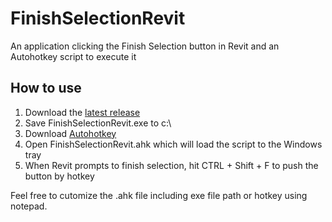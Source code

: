 # FinishSelectionRevit
An application clicking the Finish Selection button in Revit and an Autohotkey script to execute it
## How to use
1) Download the [latest release](https://github.com/octo-org/octo-repo/releases/latest)
1) Save FinishSelectionRevit.exe to c:\
2) Download [Autohotkey](https://www.autohotkey.com/)
3) Open FinishSelectionRevit.ahk which will load the script to the Windows tray
4) When Revit prompts to finish selection, hit CTRL + Shift + F to push the button by hotkey

Feel free to cutomize the .ahk file including exe file path or hotkey using notepad.
